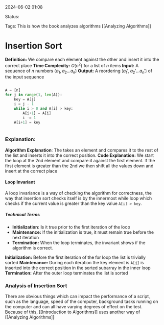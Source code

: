 2024-06-02 01:08

Status: 

Tags: This is how the book analyzes algorithms [[Analyzing Algorithms]]

# Insertion Sort

**Definition:** We compare each element against the other and insert it into the correct place 
**Time Complexity:** $O(n^2)$ for a list of $n$ items
**Input:** A sequence of $n$ numbers $(a_{1},a_{2}\dots a_{n})$
**Output:** A reordering $(a_{1}',a_{2}'\dots a_{n}')$ of the input sequence 

```python

A = [n]
for j in range(1, len(A)):
	key = A[j] 
	i = j - 1 
	while i > 0 and A[i] > key:
		A[i+1] = A[i]
		i -= 1
	A[i+1] = key
	
```

### Explanation:
**Algorithm Explanation**: The takes an element and compares it to the rest of the list and inserts it into the correct position. 
**Code Explanation:** We start the loop at the 2nd element and compare it against the first element. If the first element is greater than the 2nd we then shift all the values down and insert at the correct place 
#### Loop Invariant
A loop invariance is a way of checking the algorithm for correctness, the way that insertion sort checks itself is by the innermost while loop which checks if the current value is greater than the key value `A[i] > key`. 
##### Technical Terms
- **Initialization:** Is it true prior to the first iteration of the loop
- **Maintenance:** If the initialization is true, it must remain true before the next iteration 
- **Termination:** When the loop terminates, the invariant shows if the algorithm is correct.

**Initialization:** Before the first iteration of the for loop the list is trivially sorted 
**Maintenance:** During each iteration the key element is `A[j]` is inserted into the correct position in the sorted subarray in the inner loop
**Termination:** After the outer loop terminates the list is sorted 

### Analysis of Insertion Sort 
There are obvious things which can impact the performance of a script, such as the language, speed of the computer, background tasks running on the computer and can all have varying degrees of effect on the test. Because of this, [[Introduction to Algorithms]] uses another way of [[Analyzing Algorithms]]

